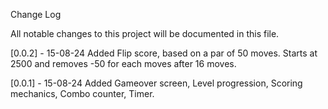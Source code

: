 Change Log

All notable changes to this project will be documented in this file.

[0.0.2] - 15-08-24
Added
Flip score, based on a par of 50 moves. Starts at 2500 and removes -50 for each moves after 16 moves.

[0.0.1] - 15-08-24
Added
Gameover screen, Level progression, Scoring mechanics, Combo counter, Timer.

